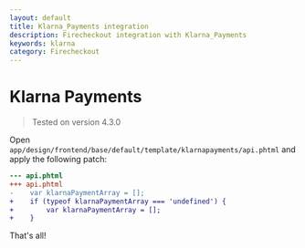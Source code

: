 ```yaml
---
layout: default
title: Klarna_Payments integration
description: Firecheckout integration with Klarna_Payments
keywords: klarna
category: Firecheckout
---
```


# Klarna Payments

> Tested on version 4.3.0

Open `app/design/frontend/base/default/template/klarnapayments/api.phtml` and apply the
following patch:

```diff
--- api.phtml
+++ api.phtml
-    var klarnaPaymentArray = [];
+    if (typeof klarnaPaymentArray === 'undefined') {
+        var klarnaPaymentArray = [];
+    }
```

That's all!
